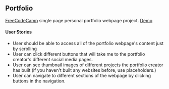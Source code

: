 ## Portfolio
[FreeCodeCamp](http://freecodecamp.com) single page personal portfolio webpage project. [Demo](http://codepen.io/mtendotnet/full/EPVRNL)

#### User Stories
- User should be able to access all of the portfolio webpage's content just by scrolling
- User can click different buttons that will take me to the portfolio creator's different social media pages.
- User can see thumbnail images of different projects the portfolio creator has built (if you haven't built any websites before, use placeholders.)
- User can navigate to different sections of the webpage by clicking buttons in the navigation.
